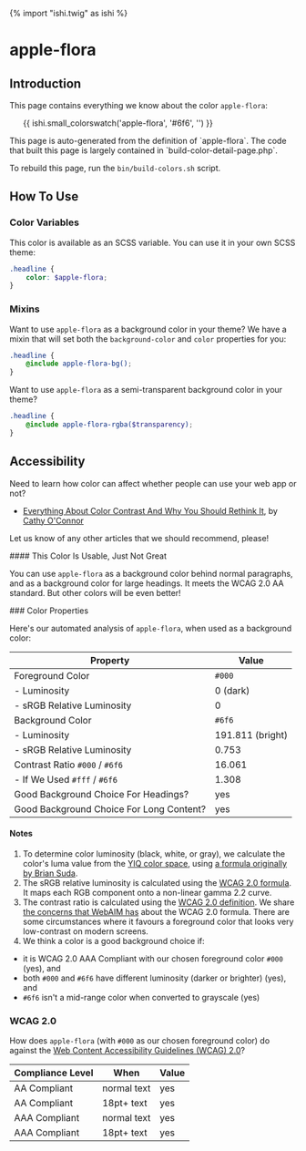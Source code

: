 {% import "ishi.twig" as ishi %}
# apple-flora

## Introduction

This page contains everything we know about the color `apple-flora`:

<div class="grid">
    <div class="cell">
        <div class="swatch">
            <ul>
                {{ ishi.small_colorswatch('apple-flora', '#6f6', '') }}
            </ul>
        </div>
    </div>
</div>

<div class="callout attention" markdown="1">
This page is auto-generated from the definition of `apple-flora`. The code that built this page is largely contained in `build-color-detail-page.php`.

To rebuild this page, run the `bin/build-colors.sh` script.
</div>

## How To Use

### Color Variables

This color is available as an SCSS variable. You can use it in your own SCSS theme:

```scss
.headline {
    color: $apple-flora;
}
```

### Mixins

Want to use `apple-flora` as a background color in your theme? We have a mixin that will set both the `background-color` and `color` properties for you:

```scss
.headline {
    @include apple-flora-bg();
}
```

Want to use `apple-flora` as a semi-transparent background color in your theme?

```scss
.headline {
    @include apple-flora-rgba($transparency);
}
```

## Accessibility

Need to learn how color can affect whether people can use your web app or not?

* [Everything About Color Contrast And Why You Should Rethink It](https://www.smashingmagazine.com/2014/10/color-contrast-tips-and-tools-for-accessibility/), by [Cathy O'Connor](http://www.twitter.com/cagocon)

Let us know of any other articles that we should recommend, please!
<div class="callout warning" markdown="1">
#### This Color Is Usable, Just Not Great

You can use `apple-flora` as a background color behind normal paragraphs, and as a background color for large headings. It meets the WCAG 2.0 AA standard. But other colors will be even better!
</div>
### Color Properties

Here's our automated analysis of `apple-flora`, when used as a background color:

Property | Value
---------|------
Foreground Color | `#000`
- Luminosity | 0 (dark)
- sRGB Relative Luminosity | 0
Background Color | `#6f6`
- Luminosity | 191.811 (bright)
- sRGB Relative Luminosity | 0.753
Contrast Ratio `#000` / `#6f6` | 16.061
- If We Used `#fff` / `#6f6` | 1.308
Good Background Choice For Headings? | yes
Good Background Choice For Long Content? | yes

#### Notes

1. To determine color luminosity (black, white, or gray), we calculate the color's luma value from the [YIQ color space](https://en.wikipedia.org/wiki/YIQ), using [a formula originally by Brian Suda](https://24ways.org/2010/calculating-color-contrast/).
1. The sRGB relative luminosity is calculated using the [WCAG 2.0 formula](https://www.w3.org/TR/WCAG20/#relativeluminancedef). It maps each RGB component onto a non-linear gamma 2.2 curve.
1. The contrast ratio is calculated using the [WCAG 2.0 definition](https://www.w3.org/TR/2008/REC-WCAG20-20081211/#contrast-ratiodef). We share [the concerns that WebAIM has](http://webaim.org/blog/wcag-2-1-feedback/) about the WCAG 2.0 formula. There are some circumstances where it favours a foreground color that looks very low-contrast on modern screens.
1. We think a color is a good background choice if:
  - it is WCAG 2.0 AAA Compliant with our chosen foreground color `#000` (yes), and
  - both `#000` and `#6f6` have different luminosity (darker or brighter) (yes), and
  - `#6f6` isn't a mid-range color when converted to grayscale (yes)

### WCAG 2.0

How does `apple-flora` (with `#000` as our chosen foreground color) do against the [Web Content Accessibility Guidelines (WCAG) 2.0](https://www.w3.org/TR/WCAG20/)?

Compliance Level | When | Value
-----------------|------|------
AA Compliant | normal text | yes
AA Compliant | 18pt+ text | yes
AAA Compliant | normal text | yes
AAA Compliant | 18pt+ text | yes